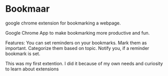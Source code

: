 # Bookmaar
google chrome extension for bookmarking a webpage.

Google Chrome App to make bookmarking more productive and fun.

Features:
	You can set reminders on your bookmarks.
	Mark them as important.
	Categorize them based on topic. 
	Notify you, if a reminder bookmark is set. 

This was my first extention. I did it because of my own needs and curiosity to learn about extensions 